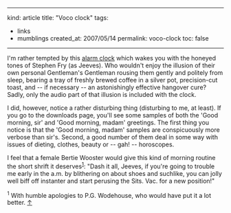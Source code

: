 -----
kind: article
title: "Voco clock"
tags:
- links
- mumblings
created_at: 2007/05/14
permalink: voco-clock
toc: false
-----

<p>I'm rather tempted by this <a href="http://voco.uk.com/">alarm clock</a> which wakes you with the honeyed tones of Stephen Fry (as Jeeves). Who wouldn't enjoy the illusion of their own personal Gentleman's Gentleman rousing them gently and politely from sleep, bearing a tray of freshly brewed coffee in a silver pot, precision-cut toast, and -- if necessary -- an astonishingly effective hangover cure? Sadly, only the audio part of that illusion is included with the clock.</p>

<p>I did, however, notice a rather disturbing thing (disturbing to me, at least). If you go to the downloads page, you'll see some samples of both the 'Good morning, sir' and 'Good morning, madam' greetings. The first thing you notice is that the 'Good morning, madam' samples are conspicuously more verbose than sir's. Second, a good number of them deal in some way with issues of dieting, clothes, beauty or -- gah! -- horoscopes.</p>

<p>I feel that a female Bertie Wooster would give this kind of morning routine the short shrift it deserves<sup id="r1-140507"><a href="#f1-140507">1</a></sup>: "Dash it all, Jeeves, if you're going to trouble me early in the a.m. by blithering on about shoes and suchlike, you can jolly well biff off instanter and start perusing the Sits. Vac. for a new position!"</p>

<p><sup id="f1-140507">1</sup> With humble apologies to P.G. Wodehouse, who would have put it a lot better. <a href="#r1-140507">&uarr;</a></p>


